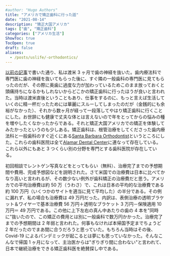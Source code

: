 ```yaml
---
#author: "Hugo Authors"
title: "アメリカで矯正歯科に行った話"
date: "2021-08-14"
description: "矯正大国アメリカ"
tags: ["歯", "矯正歯科"]
categories: ["アメリカ生活"]
ShowToc: true
TocOpen: true
draft: false
aliases:
  - /posts/uslife/-orthodontics/
---
```


[以前の記事](https://www.yusaito.com/blog/posts/uslife/sb_teeth/)で書いた通り、私は渡米 3 ヶ月で歯の神経を抜いた。歯内療法科で専門医に歯の神経を抜いてもらった後に、すぐ隣の一般歯科の専門医に見てもらったのだが、その際に奥歯に過度な力が加わっているためこのまま放っておくと頭痛持ちになるかもしれないからどこかの矯正歯科に行ったほうが良いと言われた。当時は渡米直後ということもあり、仕事をするのに、もっと言えば生活していくのに精一杯だったためには華麗にスルーしてしまったのだが（金銭的にも余裕がなかった）、それから数ヶ月が経って一段落してやはり矯正歯科に行くことにした。お世辞にも健康で丈夫な体とは言えないので年をとってからの悩みの種を増やしたくなかったからである。それと矯正大国アメリカでの矯正を体験してみたかったというのも少しある。矯正歯科は、根管治療をしてくださった歯内療法科と一般歯科のすぐ近くにある[Santa Barbara Orthodontist](http://www.sborthodontics.com/)というところにした。これらの歯科医院は全て[Alamar Dental Center](https://www.google.com/maps/place/%E3%82%A2%E3%83%A9%E3%83%9E%E3%83%BC%E3%83%BB%E3%83%87%E3%83%B3%E3%82%BF%E3%83%AB%E3%83%BB%E3%82%BB%E3%83%B3%E3%82%BF%E3%83%BC/@34.4389881,-119.7240706,15z/data=!4m5!3m4!1s0x0:0xdc20bbc76f41883c!8m2!3d34.4390077!4d-119.7240401)に連なって存在している。これら以外にもあと 3 つくらい別の分野を専門とする歯科医院が存在している。

初回相談でレントゲン写真などをとってもらい（無料）、治療完了までの予想期間や費用、完成予想図などを説明された。さて米国での治療費は日本に比べてかなり高いと言われるが、その数少ない例外が歯科矯正の治療費だと思う。アメリカでの平均治療費は約 50 万（うわさ）で、これは日本の平均的な治療費である約 100 万円（いくつかのサイトを適当に見て平均した）の半分である。その例に漏れず、私の場合も治療費は 49 万円だった。内訳は、表側治療の透明ブラケット＆ワイヤーで基本治療費 56 万円＋透明なブラケット 3 万円－保険適用 10 万円＝ 49 万円である。この他に上下左右の真ん中あたりの歯の 4 本を"同時に"抜いたので、この矯正の費用とは別に一般歯科で数万円かかった。治療完了までの予想期間は 2 年弱と言われた。何事もなければ本帰国予定までちょうど 2 年だったのでまあ間に合うだろうと思っていた。もちろん当時はその後、Covid-19 によるパンデミックが起こるとは夢にも思っていなかった。そんなこんなで帰国 1 ヶ月になって、主治医からは"ぎりぎり間に合わない"と言われて、日本で継続治療をできる矯正歯科医を絶賛探し中である。

